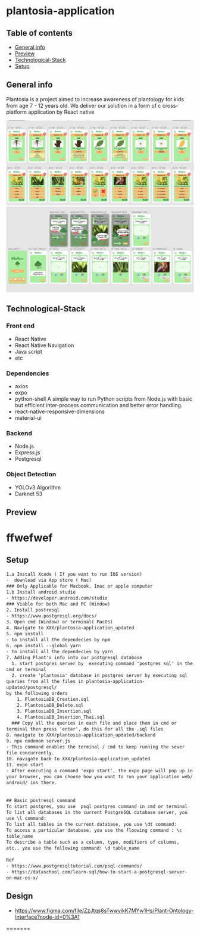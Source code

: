 # plantosia-application

## Table of contents
* [General info](#general-info)
* [Preview](#Preview)
* [Technological-Stack](#Technological-Stack)
* [Setup](#Setup)





## General info

Plantosia is a project aimed to increase awareness of plantology for kids from age 7 - 12 years old. We deliver our solution in a form of c cross-platform application by React native

<img src='./s1.png'>
<img src='./s2.png'>


## Technological-Stack

### Front end
- React Native
- React Native Navigation
- Java script
- etc

### Dependencies
- axios
- expo
- python-shell
A simple way to run Python scripts from Node.js with basic but efficient inter-process communication and better error handling.
- react-native-responsive-dimensions
- material-ui

### Backend
- Node.js
- Express.js
- Postgresql

### Object Detection

- YOLOv3 Algorithm
- Darknet 53


## Preview
# ffwefwef


## Setup

```
1.a Install Xcode ( If you want to run IOS version)
-  download via App store ( Mac)
### Only Applicable for Macbook, Imac or apple computer
1.b Install android studio 
- https://developer.android.com/studio
### Viable for both Mac and PC (Window)
2. Install postresql
- https://www.postgresql.org/docs/
3. Open cmd (Window) or terminal( MacOS)
4. Navigate to XXX/plantosia-application_updated
5. npm install 
- to install all the dependecies by npm
6. npm install --global yarn
- to install all the dependecies by yarn
7. Adding Plant's info into our postgresql database
  1. start postgres server by  executing command 'postgres sql' in the cmd or terminal
  2. create 'plantosia' database in postgres server by executing sql queries from all the files in plantosia-application-updated/postgresql/
by the following orders
    1. PlantosiaDB_Creation.sql
    2. PlantosiaDB_Delete.sql
    3. PlantosiaDB_Insertion.sql
    4. PlantosiaDB_Insertion_Thai.sql
  ### Copy all the queries in each file and place them in cmd or terminal then press 'enter', do this for all the .sql files
8. navigate to XXX/plantosia-application_updated/backend
9. npx nodemon server.js
- This command enables the terminal / cmd to keep running the sever file concurrently.
10. navigate back to XXX/plantosia-application_updated
11. expo start
- After executing a command 'expo start', the expo page will pop up in your browser, you can choose how you want to run your application web/ android/ ios there.


## Basic postresql command
To start postgres, you use  psql postgres command in cmd or terminal
To list all databases in the current PostgreSQL database server, you use \l command:
To list all tables in the current database, you use \dt command:
To access a particular database, you use the floowing command : \c table_name
To describe a table such as a column, type, modifiers of columns, etc., you use the following command: \d table_name

Ref
- https://www.postgresqltutorial.com/psql-commands/
- https://dataschool.com/learn-sql/how-to-start-a-postgresql-server-on-mac-os-x/

```


## Design 
- https://www.figma.com/file/ZzJtqs8sTwwyikK7MYw1Hs/Plant-Ontology-Interface?node-id=0%3A1

=======

